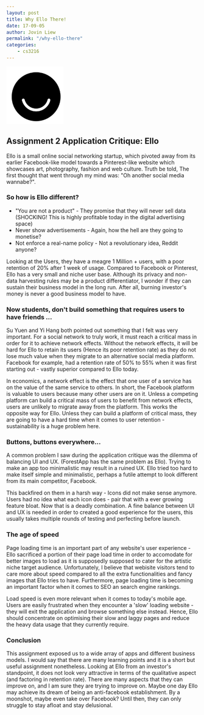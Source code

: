 ```yaml
---
layout: post
title: Why Ello There! 
date: 17-09-05
author: Jovin Liew
permalink: "/why-ello-there"
categories:
    - cs3216
---
```


<img src="images/ello.png" width="150">
&nbsp;

## **Assignment 2 Application Critique: Ello**

Ello is a small online social networking startup, which pivoted away from its earlier Facebook-like model towards a Pinterest-like website which showcases art, photography, fashion and web culture. Truth be told, The first thought that went through my mind was: "Oh another social media wannabe?". 

### **So how is Ello different?**

* "You are not a product" - They promise that they will never sell data (SHOCKING! This is highly profitable today in the digital advertising space)
* Never show advertisements - Again, how the hell are they going to monetise?
* Not enforce a real-name policy - Not a revolutionary idea, Reddit anyone?

Looking at the Users, they have a meagre 1 Million + users, with a poor retention of 20% after 1 week of usage. Compared to Facebook or Pinterest, Ello has a very small and niche user base. Although its privacy and non-data harvesting rules may be a product differentiator, I wonder if they can sustain their business model in the long run. After all, burning investor's money is never a good business model to have.

### **Now students, don't build something that requires users to have friends ...**

Su Yuen and Yi Hang both pointed out something that I felt was very important. For a social network to truly work, it must reach a critical mass in order for it to achieve network effects. Without the network effects, it will be hard for Ello to retain its users (Hence its poor retention rate) as they do not lose much value when they migrate to an alternative social media platform. Facebook for example, had a retention rate of 50% to 55% when it was first starting out - vastly superior compared to Ello today.

In economics, a network effect is the effect that one user of a service has on the value of the same service to others. In short, the Facebook platform is valuable to users because many other users are on it. Unless a competing platform can build a critical mass of users to benefit from network effects, users are unlikely to migrate away from the platform. This works the opposite way for Ello. Unless they can build a platform of critical mass, they are going to have a hard time when it comes to user retention - sustainability is a huge problem here.

### **Buttons, buttons everywhere...**
 
A common problem I saw during the application critique was the dilemma of balancing UI and UX. (ForestApp has the same problem as Ello). Trying to make an app too minimalistic may result in a ruined UX. Ello tried too hard to make itself simple and minimalistic, perhaps a futile attempt to look different from its main competitor, Facebook. 

This backfired on them in a harsh way - Icons did not make sense anymore. Users had no idea what each icon does - pair that with a ever growing feature bloat. Now that is a deadly combination. A fine balance between UI and UX is needed in order to created a good experience for the users, this usually takes multiple rounds of testing and perfecting before launch.

### **The age of speed**

Page loading time is an important part of any website's user experience - Ello sacrificed a portion of their page load time in order to accomodate for better images to load as it is supposedly supposed to cater for the artistic niche target audience. Unfortunately, I believe that webisite visitors tend to care more about speed compared to all the extra functionalities and fancy images that Ello tries to have. Furthermore, page loading time is becoming an important factor when it comes to SEO an search engine rankings.

Load speed is even more relevant when it comes to today's mobile age. Users are easily frustrated when they encounter a 'slow' loading website - they will exit the application and browse something else instead. Hence, Ello should concentrate on optimising their slow and laggy pages and reduce the heavy data usage that they currently require.

### **Conclusion**

This assignment exposed us to a wide array of apps and different business models. I would say that there are many learning points and it is a short but useful assignment nonetheless. Looking at Ello from an investor's standpoint, it does not look very attractive in terms of the qualitative aspect (and factoring in retention rate). There are many aspects that they can improve on, and I am sure they are trying to improve on. Maybe one day Ello may achieve its dream of being an anti-facebook establishment. By a moonshot, maybe even take over Facebook? Until then, they can only struggle to stay afloat and stay delusional.
